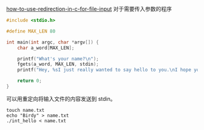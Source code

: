 [how-to-use-redirection-in-c-for-file-input](https://stackoverflow.com/questions/19467865/how-to-use-redirection-in-c-for-file-input)
对于需要传入参数的程序
```c
#include <stdio.h>

#define MAX_LEN 80

int main(int argc, char *argv[]) {
    char a_word[MAX_LEN];

    printf("What's your name?\n");
    fgets(a_word, MAX_LEN, stdin);
    printf("Hey, %sI just really wanted to say hello to you.\nI hope you have a wonderful day.", a_word);

    return 0;
}
```
可以用重定向将输入文件的内容发送到 stdin。
```shell
touch name.txt
echo "Birdy" > name.txt
./int_hello < name.txt
```